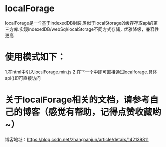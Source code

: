 # localForage
localForage是一个基于indexedDB封装,类似于localStorage的缓存存取api的第三方库.实现indexedDB/webSql/localStorage不同方式存储，优雅降级，兼容性更高
# 使用模式如下：
1.在html中引入localForage.min.js
2.在下一个<script></script>中即可直接通过localforage.具体api()即可直接访问
# 关于localForage相关的文档，请参考自己的博客（感觉有帮助，记得点赞收藏哟~）
博客地址：https://blog.csdn.net/zhangpanjun/article/details/142139811
